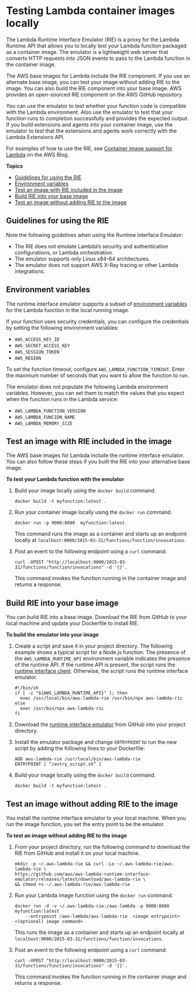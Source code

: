 # Testing Lambda container images locally<a name="images-test"></a>

The Lambda Runtime Interface Emulator \(RIE\) is a proxy for the Lambda Runtime API that allows you to locally test your Lambda function packaged as a container image\. The emulator is a lightweight web server that converts HTTP requests into JSON events to pass to the Lambda function in the container image\. 

The AWS base images for Lambda include the RIE component\. If you use an alternate base image, you can test your image without adding RIE to the image\. You can also build the RIE component into your base image\. AWS provides an open\-sourced RIE component on the AWS GitHub repository\. 

You can use the emulator to test whether your function code is compatible with the Lambda environment\. Also use the emulator to test that your function runs to completion successfully and provides the expected output\. If you build extensions and agents into your container image, use the emulator to test that the extensions and agents work correctly with the Lambda Extensions API\.

For examples of how to use the RIE, see [Container image support for Lambda](http://aws.amazon.com/blogs/aws/new-for-aws-lambda-container-image-support/) on the AWS Blog\.

**Topics**
+ [Guidelines for using the RIE](#images-test-limitations)
+ [Environment variables](#images-test-env)
+ [Test an image with RIE included in the image](#images-test-AWSbase)
+ [Build RIE into your base image](#images-test-alternative)
+ [Test an image without adding RIE to the image](#images-test-add)

## Guidelines for using the RIE<a name="images-test-limitations"></a>

Note the following guidelines when using the Runtime Interface Emulator:
+ The RIE does not emulate Lambda’s security and authentication configurations, or Lambda orchestration\. 
+ The emulator supports only Linux x84\-64 architectures\.
+ The emulator does not support AWS X\-Ray tracing or other Lambda integrations\.

## Environment variables<a name="images-test-env"></a>

The runtime interface emulator supports a subset of [environment variables](configuration-envvars.md) for the Lambda function in the local running image\.

If your function uses security credentials, you can configure the credentials by setting the following environment variables:
+ `AWS_ACCESS_KEY_ID`
+ `AWS_SECRET_ACCESS_KEY`
+ `AWS_SESSION_TOKEN`
+ `AWS_REGION`

To set the function timeout, configure `AWS_LAMBDA_FUNCTION_TIMEOUT`\. Enter the maximum number of seconds that you want to allow the function to run\.

The emulator does not populate the following Lambda environment variables\. However, you can set them to match the values that you expect when the function runs in the Lambda service:
+ `AWS_LAMBDA_FUNCTION_VERSION`
+ `AWS_LAMBDA_FUNCION_NAME`
+ `AWS_LAMBDA_MEMORY_SIZE`

## Test an image with RIE included in the image<a name="images-test-AWSbase"></a>

The AWS base images for Lambda include the runtime interface emulator\. You can also follow these steps if you built the RIE into your alternative base image\. 

**To test your Lambda function with the emulator**

1. Build your image locally using the `docker build` command\.

   ```
   docker build -t myfunction:latest .
   ```

1. Run your container image locally using the `docker run` command\.

   ```
   docker run -p 9000:8080  myfunction:latest 
   ```

   This command runs the image as a container and starts up an endpoint locally at `localhost:9000/2015-03-31/functions/function/invocations`\.

1. Post an event to the following endpoint using a `curl` command:

   ```
   curl -XPOST "http://localhost:9000/2015-03-31/functions/function/invocations" -d '{}'.
   ```

   This command invokes the function running in the container image and returns a response\.

## Build RIE into your base image<a name="images-test-alternative"></a>

You can build RIE into a base image\. Download the RIE from GitHub to your local machine and update your Dockerfile to install RIE\. 

**To build the emulator into your image**

1. Create a script and save it in your project directory\. The following example shows a typical script for a Node\.js function\. The presence of the `AWS_LAMBDA_RUNTIME_API` environment variable indicates the presence of the runtime API\. If the runtime API is present, the script runs the [runtime interface client](runtimes-images.md#runtimes-api-client)\. Otherwise, the script runs the runtime interface emulator\.

   ```
   #!/bin/sh
   if [ -z "${AWS_LAMBDA_RUNTIME_API}" ]; then
     exec /usr/local/bin/aws-lambda-rie /usr/bin/npx aws-lambda-ric
   else
     exec /usr/bin/npx aws-lambda-ric
   fi
   ```

1. Download the [runtime interface emulator](https://github.com/aws/aws-lambda-runtime-interface-emulator/releases/latest/download/aws-lambda-rie) from GitHub into your project directory\.

1. Install the emulator package and change `ENTRYPOINT` to run the new script by adding the following lines to your Dockerfile:

   ```
   ADD aws-lambda-rie /usr/local/bin/aws-lambda-rie
   ENTRYPOINT [ “/entry_script.sh” ]
   ```

1. Build your image locally using the `docker build` command\.

   ```
   docker build -t myfunction:latest .
   ```

## Test an image without adding RIE to the image<a name="images-test-add"></a>

You install the runtime interface emulator to your local machine\. When you run the image function, you set the entry point to be the emulator\. 

**To test an image without adding RIE to the image**

1. From your project directory, run the following command to download the RIE from GitHub and install it on your local machine\.

   ```
   mkdir -p ~/.aws-lambda-rie && curl -Lo ~/.aws-lambda-rie/aws-lambda-rie \
   https://github.com/aws/aws-lambda-runtime-interface-emulator/releases/latest/download/aws-lambda-rie \
   && chmod +x ~/.aws-lambda-rie/aws-lambda-rie
   ```

1. Run your Lambda image function using the `docker run` command\. 

   ```
   docker run -d -v ~/.aws-lambda-rie:/aws-lambda -p 9000:8080 myfunction:latest 
       --entrypoint /aws-lambda/aws-lambda-rie  <image entrypoint> <(optional) image command>
   ```

   This runs the image as a container and starts up an endpoint locally at `localhost:9000/2015-03-31/functions/function/invocations`\.

1. Post an event to the following endpoint using a `curl` command:

   ```
   curl -XPOST "http://localhost:9000/2015-03-31/functions/function/invocations" -d '{}'.
   ```

   This command invokes the function running in the container image and returns a response\.
